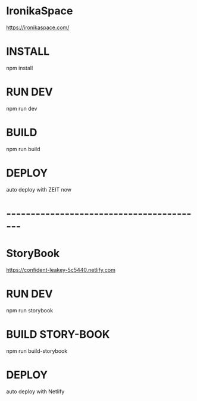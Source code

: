 # IronikaSpace
https://ironikaspace.com/

# INSTALL
npm install

# RUN DEV
npm run dev

# BUILD
npm run build

# DEPLOY
auto deploy with ZEIT now


# -----------------------------------------

# StoryBook
https://confident-leakey-5c5440.netlify.com

# RUN DEV
npm run storybook

# BUILD STORY-BOOK
npm run build-storybook

# DEPLOY
auto deploy with Netlify